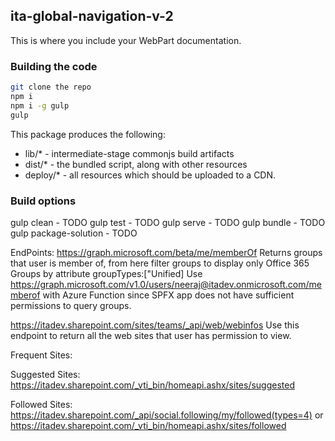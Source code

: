 ## ita-global-navigation-v-2

This is where you include your WebPart documentation.

### Building the code

```bash
git clone the repo
npm i
npm i -g gulp
gulp
```

This package produces the following:

* lib/* - intermediate-stage commonjs build artifacts
* dist/* - the bundled script, along with other resources
* deploy/* - all resources which should be uploaded to a CDN.

### Build options

gulp clean - TODO
gulp test - TODO
gulp serve - TODO
gulp bundle - TODO
gulp package-solution - TODO


EndPoints:
https://graph.microsoft.com/beta/me/memberOf 
Returns groups that user is member of, from here filter groups to display only Office 365 Groups by attribute groupTypes:["Unified]
Use https://graph.microsoft.com/v1.0/users/neeraj@itadev.onmicrosoft.com/memberof with Azure Function since SPFX app does not have sufficient permissions to query groups.




https://itadev.sharepoint.com/sites/teams/_api/web/webinfos
Use this endpoint to return all the web sites that user has permission to view.

Frequent Sites:


Suggested Sites:
https://itadev.sharepoint.com/_vti_bin/homeapi.ashx/sites/suggested

Followed Sites:
https://itadev.sharepoint.com/_api/social.following/my/followed(types=4)
or
https://itadev.sharepoint.com/_vti_bin/homeapi.ashx/sites/followed  

